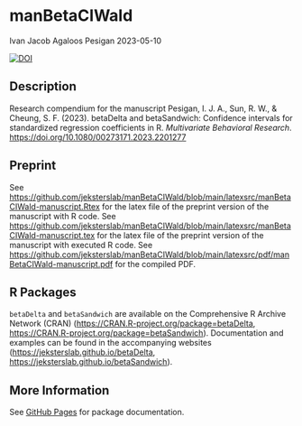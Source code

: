 manBetaCIWald
================
Ivan Jacob Agaloos Pesigan
2023-05-10

<!-- README.md is generated from README.Rmd. Please edit that file -->
<!-- badges: start -->

[![DOI](https://zenodo.org/badge/DOI/10.1080/00273171.2023.2201277.svg)](https://doi.org/10.1080/00273171.2023.2201277)
<!-- badges: end -->

## Description

Research compendium for the manuscript Pesigan, I. J. A., Sun, R. W., &
Cheung, S. F. (2023). betaDelta and betaSandwich: Confidence intervals
for standardized regression coefficients in R. *Multivariate Behavioral
Research*. <https://doi.org/10.1080/00273171.2023.2201277>

## Preprint

See
<https://github.com/jeksterslab/manBetaCIWald/blob/main/latexsrc/manBetaCIWald-manuscript.Rtex>
for the latex file of the preprint version of the manuscript with R
code. See
<https://github.com/jeksterslab/manBetaCIWald/blob/main/latexsrc/manBetaCIWald-manuscript.tex>
for the latex file of the preprint version of the manuscript with
executed R code. See
<https://github.com/jeksterslab/manBetaCIWald/blob/main/latexsrc/pdf/manBetaCIWald-manuscript.pdf>
for the compiled PDF.

## R Packages

`betaDelta` and `betaSandwich` are available on the Comprehensive R
Archive Network (CRAN) (<https://CRAN.R-project.org/package=betaDelta>,
<https://CRAN.R-project.org/package=betaSandwich>). Documentation and
examples can be found in the accompanying websites
(<https://jeksterslab.github.io/betaDelta>,
<https://jeksterslab.github.io/betaSandwich>).

## More Information

See [GitHub
Pages](https://jeksterslab.github.io/manBetaCIWald/index.html) for
package documentation.
